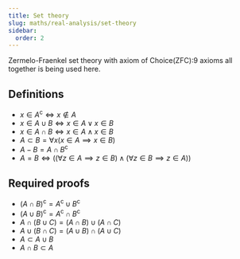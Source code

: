```yaml
---
title: Set theory
slug: maths/real-analysis/set-theory
sidebar:
  order: 2
---
```


Zermelo-Fraenkel set theory with axiom of Choice(ZFC):9 axioms all together is
being used here.

## Definitions

- $x \in A^\text{c} \iff x \not\in A$
- $x \in A\cup B \iff x \in A \lor x \in B$
- $x \in A\cap B \iff x \in A \land x \in B$
- $A \subset B = \forall x (x \in A \implies x \in B)$
- $A - B = A \cap B^\text{c}$
- $A = B \iff ((\forall z \in A \implies z \in B) \land (\forall z \in B \implies z \in A))$

## Required proofs

- $(A\cap B)^\text{c} = A^\text{c} \cup B^\text{c}$
- $(A\cup B)^\text{c} = A^\text{c} \cap B^\text{c}$
- $A \cap (B \cup C) = (A \cap B)\cup (A\cap C)$
- $A \cup (B \cap C) = (A \cup B)\cap (A\cup C)$
- $A \subset A\cup B$
- $A\cap B \subset A$
